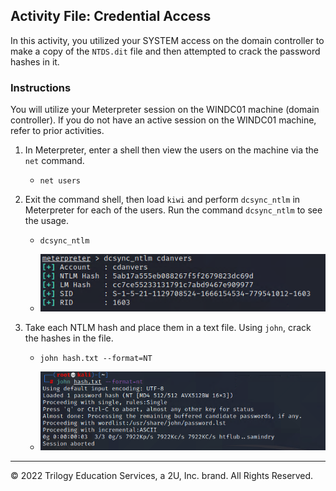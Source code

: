 ## Activity File: Credential Access

In this activity, you utilized your SYSTEM access on the domain controller to make a copy of the `NTDS.dit` file and then attempted to crack the password hashes in it.

### Instructions

You will utilize your Meterpreter session on the WINDC01 machine (domain controller). If you do not have an active session on the WINDC01 machine, refer to prior activities.

1. In Meterpreter, enter a shell then view the users on the machine via the `net` command.

	- `net users`

2. Exit the command shell, then load `kiwi` and perform `dcsync_ntlm` in Meterpreter for each of the users. Run the command `dcsync_ntlm` to see the usage.

    - `dcsync_ntlm`

    - ![A screenshot depicts the results of the command.](dcsync.PNG)

3. Take each NTLM hash and place them in a text file. Using `john`, crack the hashes in the file.

    - `john hash.txt --format=NT `

    - ![A screenshot depicts the results of the command.](john.PNG)

---
© 2022 Trilogy Education Services, a 2U, Inc. brand. All Rights Reserved.



